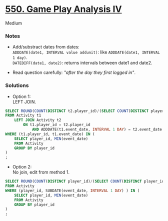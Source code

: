 # [550. Game Play Analysis IV](https://leetcode.com/problems/game-play-analysis-iv/description/?envType=study-plan-v2&envId=top-sql-50)

Medium

### Notes

- Add/substract dates from dates:\
  `ADDDATE(date1, INTERVAL value addunit)`: like `ADDDATE(date1, INTERVAL 1 day)`.\
  `DATEDIFF(date1, date2)`: returns intervals between date1 and date2.

- Read question carefully: *"after the day they first logged in"*.

### Solutions
- Option 1:\
  LEFT JOIN.
```sql
SELECT ROUND(COUNT(DISTINCT t2.player_id)/(SELECT COUNT(DISTINCT player_id) FROM Activity), 2) AS fraction
FROM Activity t1
    LEFT JOIN Activity t2
        ON t1.player_id = t2.player_id
            AND ADDDATE(t1.event_date, INTERVAL 1 DAY) = t2.event_date
WHERE (t1.player_id, t1.event_date) IN (
    SELECT player_id, MIN(event_date)
    FROM Activity
    GROUP BY player_id
)
;
```

- Option 2:\
  No join, edit from method 1.
```sql
SELECT ROUND(COUNT(DISTINCT player_id)/(SELECT COUNT(DISTINCT player_id) FROM Activity), 2) AS fraction
FROM Activity
WHERE (player_id, SUBDATE(event_date, INTERVAL 1 DAY) ) IN (
    SELECT player_id, MIN(event_date)
    FROM Activity
    GROUP BY player_id
)
;
```
